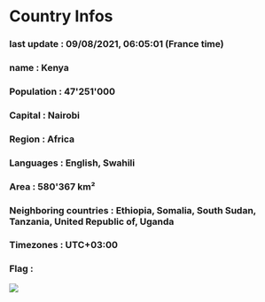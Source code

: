 # Country  Infos
### last update : 09/08/2021, 06:05:01 (France time)

### name : Kenya
### Population : 47'251'000
### Capital : Nairobi
### Region : Africa
### Languages : English, Swahili
### Area : 580'367 km²
### Neighboring countries : Ethiopia, Somalia, South Sudan, Tanzania, United Republic of, Uganda
### Timezones : UTC+03:00

### Flag :
![](https://restcountries.eu/data/ken.svg)
